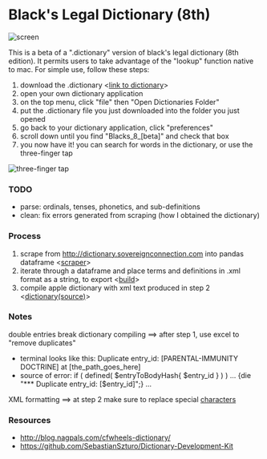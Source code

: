 # Black's Legal Dictionary (8th) #


![screen](https://github.com/nathanReitinger/Blacks8-Mac-Dictionary/blob/master/media/screen.png) 

This is a beta of a ".dictionary" version of black's legal dictionary (8th edition). It permits users to take advantage of the "lookup" function native to mac. For simple use, follow these steps: 

1. download the .dictionary <[link to dictionary](https://github.com/nathanReitinger/Blacks8-Mac-Dictionary/tree/master/dictionary(download))>
2. open your own dictionary application
3. on the top menu, click "file" then "Open Dictionaries Folder"
4. put the .dictionary file you just downloaded into the folder you just opened
5. go back to your dictionary application, click "preferences" 
6. scroll down until you find "Blacks_8_[beta]" and check that box
7. you now have it! you can search for words in the dictionary, or use the three-finger tap 

![three-finger tap](https://github.com/nathanReitinger/Blacks8-Mac-Dictionary/blob/master/media/three_finger_tap.gif)

### TODO
- parse: ordinals, tenses, phonetics, and sub-definitions 
- clean: fix errors generated from scraping (how I obtained the dictionary) 

### Process

1. scrape from http://dictionary.sovereignconnection.com into pandas dataframe <[scraper](https://github.com/nathanReitinger/Blacks8-Mac-Dictionary/blob/master/code/scraper)>
2. iterate through a dataframe and place terms and definitions in .xml format as a string, to export <[build](https://github.com/nathanReitinger/Blacks8-Mac-Dictionary/blob/master/code/build)>
3. compile apple dictionary with xml text produced in step 2 <[dictionary(source)](https://github.com/nathanReitinger/Blacks8-Mac-Dictionary/tree/master/dictionary(source))>

### Notes 

double entries break dictionary compiling ==> after step 1, use excel to "remove duplicates" 
  - terminal looks like this: Duplicate entry_id: [PARENTAL-IMMUNITY DOCTRINE] at [the_path_goes_here]
  - source of error: if ( defined( $entryToBodyHash{ $entry_id } ) )   ...     {die "*** Duplicate entry_id: [$entry_id]";}     ...

XML formatting ==> at step 2 make sure to replace special [characters](https://github.com/nathanReitinger/Blacks8-Mac-Dictionary/blob/master/media/xml%20special%20characters.png)

### Resources
- http://blog.nagpals.com/cfwheels-dictionary/
- https://github.com/SebastianSzturo/Dictionary-Development-Kit
